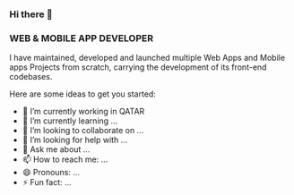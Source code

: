 ### Hi there 👋

### WEB & MOBILE APP DEVELOPER

I have maintained, developed and launched multiple Web Apps and Mobile apps Projects from scratch, 
carrying the development of its front-end codebases.



Here are some ideas to get you started:

- 🔭 I’m currently working in QATAR
- 🌱 I’m currently learning ...
- 👯 I’m looking to collaborate on ...
- 🤔 I’m looking for help with ...
- 💬 Ask me about ...
- 📫 How to reach me: ...
- 😄 Pronouns: ...
- ⚡ Fun fact: ...




